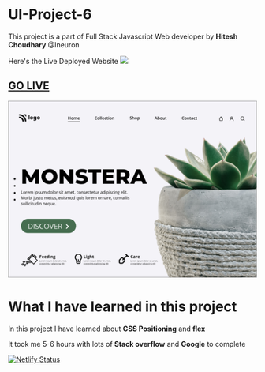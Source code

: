 # UI-Project-6


This project is a part of Full Stack Javascript Web developer by **Hitesh Choudhary** @Ineuron


Here's the Live Deployed Website ![](https://img.shields.io/badge/Project%20-6-orange)


## [GO LIVE](https://saketineuronproject6.netlify.app/)


![Screenshot](./6.png)

# What I have learned in this project

In this project I have learned about **CSS Positioning** and **flex**

It took me 5-6 hours with lots of **Stack overflow** and **Google** to complete

[![Netlify Status](https://api.netlify.com/api/v1/badges/1ee42d3a-6551-45c5-b5e3-662e4f0dfda7/deploy-status)](https://app.netlify.com/sites/ephemeral-stroopwafel-bb1b1a/deploys)


